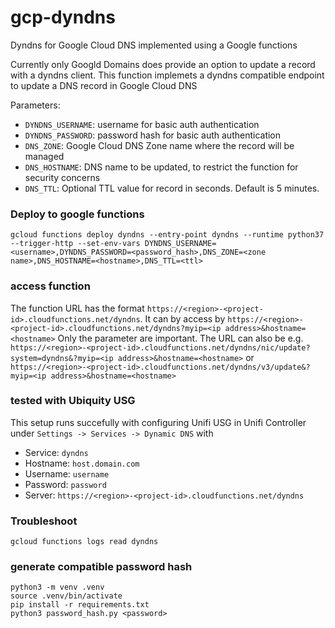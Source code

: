 # gcp-dyndns

Dyndns for Google Cloud DNS implemented using a Google functions

Currently only Googld Domains does provide an option to update a record with a dyndns client. This function implemets a dyndns compatible endpoint to update a DNS record in Google Cloud DNS

Parameters:
* `DYNDNS_USERNAME`: username for basic auth authentication
* `DYNDNS_PASSWORD`: password hash for basic auth authentication
* `DNS_ZONE`: Google Cloud DNS Zone name where the record will be managed
* `DNS_HOSTNAME`: DNS name to be updated, to restrict the function for security concerns
* `DNS_TTL`: Optional TTL value for record in seconds. Default is 5 minutes.

### Deploy to google functions

```
gcloud functions deploy dyndns --entry-point dyndns --runtime python37 --trigger-http --set-env-vars DYNDNS_USERNAME=<username>,DYNDNS_PASSWORD=<password_hash>,DNS_ZONE=<zone name>,DNS_HOSTNAME=<hostname>,DNS_TTL=<ttl>
```

### access function

The function URL has the format `https://<region>-<project-id>.cloudfunctions.net/dyndns`.
It can by access by `https://<region>-<project-id>.cloudfunctions.net/dyndns?myip=<ip address>&hostname=<hostname>`
Only the parameter are important. 
The URL can also be e.g. `https://<region>-<project-id>.cloudfunctions.net/dyndns/nic/update?system=dyndns&?myip=<ip address>&hostname=<hostname>` or `https://<region>-<project-id>.cloudfunctions.net/dyndns/v3/update&?myip=<ip address>&hostname=<hostname>`

### tested with Ubiquity USG

This setup runs succefully with configuring Unifi USG in Unifi Controller under `Settings -> Services -> Dynamic DNS` with  
* Service: `dyndns`
* Hostname: `host.domain.com`
* Username: `username`
* Password: `password`
* Server: `https://<region>-<project-id>.cloudfunctions.net/dyndns`

### Troubleshoot

```
gcloud functions logs read dyndns
```

### generate compatible password hash

```
python3 -m venv .venv
source .venv/bin/activate
pip install -r requirements.txt
python3 password_hash.py <password>
```
